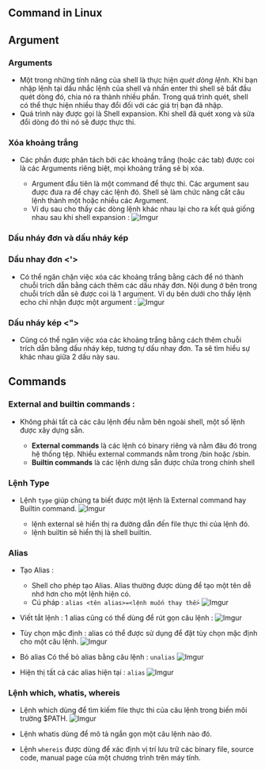 ﻿## Command in Linux

## Argument
### Arguments
- Một trong những tính năng của shell là thực hiện *quét dòng lệnh*. Khi bạn nhập lệnh tại dấu nhắc lệnh của shell và nhấn enter thì shell sẽ bắt đầu quét dòng đó, chia nó ra thành nhiều phần. Trong quá trình quét, shell có thể thực hiện nhiều thay đổi đối với các giá trị bạn đã nhập.
- Quá trình này được gọi là Shell expansion. Khi shell đã quét xong và sửa đổi dòng đó thì nó sẽ được thực thi.

### Xóa khoảng trắng
- Các phần được phân tách bởi các khoảng trắng (hoặc các tab) được coi là các Arguments riêng biệt, mọi khoảng trắng sẽ bị xóa.

	- Argument đầu tiên là một command để thực thi. Các argument sau được đưa ra để chạy các lệnh đó. Shell sẽ làm chức năng cắt câu lệnh thành một hoặc nhiều các Argument.
	- Ví dụ sau cho thấy các dòng lệnh khác nhau lại cho ra kết quả giống nhau sau khi shell expansion :
	![Imgur](https://i.imgur.com/7096USb.png)

### Dấu nháy đơn và dấu nháy kép
### Dấu nhay đơn <'>
- Có thể ngăn chặn việc xóa các khoảng trắng bằng cách để nó thành chuỗi trích dẫn bằng cách thêm các dấu nháy đơn. Nội dung ở bên trong chuỗi trích dẫn sẽ được coi là 1 argument.  Ví dụ bên dưới cho thấy lệnh echo chỉ nhận được một argument :
	![Imgur](https://i.imgur.com/zwrS6tH.png)

### Dấu nháy kép <">
- Cũng có thể ngăn việc xóa các khoảng trắng bằng cách thêm chuỗi trích dẫn bằng dấu nháy kép, tương tự dấu nhay đơn. Ta sẽ tìm hiểu sự khác nhau giữa 2 dấu này sau.

## Commands 
### External and builtin commands :
- Không phải tất cả các câu lệnh đều nằm bên ngoài shell, một số lệnh được xây dựng sẵn.

	-	**External commands** là các lệnh có binary riêng và nằm đâu đó trong hệ thống tệp. Nhiều external commands nằm trong /bin hoặc /sbin.
	-	**Builtin commands** là các lệnh dưng sẵn được chứa trong chính shell

### Lệnh Type
- Lệnh `type` giúp chúng ta biết được một lệnh là External command hay Builtin command.
	![Imgur](https://i.imgur.com/rkA5LS1.png)

	-	lệnh external sẽ hiển thị ra đường dẫn đến file thực thi của lệnh đó.
	-	lệnh builtin sẽ hiển thị là shell builtin.

### Alias
- Tạo Alias :

	-	Shell cho phép tạo Alias. Alias thường được dùng để tạo một tên dễ nhớ hơn cho một lệnh hiện có.
	-	Cú pháp : `alias <tên alias>=<lệnh muốn thay thế>`
	![Imgur](https://i.imgur.com/x5W5c8K.png)

- Viết tắt lệnh :
 1 alias cũng có thể dùng để rút gọn câu lệnh :
 ![Imgur](https://i.imgur.com/ttf2Ziw.png)

- Tùy chọn mặc định :
 alias có thể được sử dụng để đặt tùy chọn mặc định cho một câu lệnh.
 ![Imgur](https://i.imgur.com/h4oqrNj.png)
- Bỏ alias
	Có thể bỏ alias bằng câu lệnh : `unalias`
	![Imgur](https://i.imgur.com/NaU91kz.png)

- Hiện thị tất cả các alias hiện tại : `alias`
	![Imgur](https://i.imgur.com/HURV4go.png)

### Lệnh which, whatis, whereis
- Lệnh which dùng để tìm kiếm file thực thi của câu lệnh trong biến môi trường $PATH.
	![Imgur](https://i.imgur.com/JgM1pva.png)

- Lệnh whatis dùng để mô tả ngắn gọn một câu lệnh nào đó.

- Lệnh `whereis` được dùng để xác định vị trí lưu trữ các binary file, source code, manual page của một chương trình trên máy tính.


